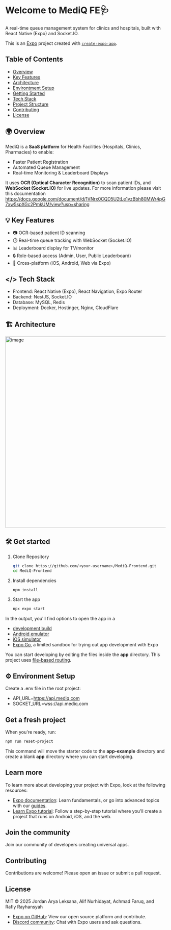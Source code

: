 # Welcome to MediQ FE🩺
A real-time queue management system for clinics and hospitals, built with React Native (Expo) and Socket.IO.

This is an [Expo](https://expo.dev) project created with [`create-expo-app`](https://www.npmjs.com/package/create-expo-app).

## Table of Contents
- [Overview](#overview)
- [Key Features](#key-features)
- [Architecture](#architecture)
- [Environtment Setup](#environtment-setup)
- [Getting Started](#getting-started)
- [Tech Stack](#tech-stack)
- [Project Structure](#project-structure)
- [Contributing](#contributing)
- [License](#license)
  
## 🌍 Overview
MediQ is a **SaaS platform** for Health Facilities (Hospitals, Clinics, Pharmacies) to enable:  
- Faster Patient Registration  
- Automated Queue Management  
- Real-time Monitoring & Leaderboard Displays  

It uses **OCR (Optical Character Recognition)** to scan patient IDs, and **WebSocket (Socket.IO)** for live updates.
For more information please visit this documentation https://docs.google.com/document/d/1VNrx0CQD5U2tLe1vzBbh80MWr4pG7xw5spXGc2PmkUM/view?usp=sharing

## 💡 Key Features
- 📷 OCR-based patient ID scanning
- ⏱️ Real-time queue tracking with WebSocket (Socket.IO)
- 📊 Leaderboard display for TV/monitor
- 🔒 Role-based access (Admin, User, Public Leaderboard)
- 📱 Cross-platform (iOS, Android, Web via Expo)

## </> Tech Stack
- Frontend: React Native (Expo), React Navigation, Expo Router
- Backend: NestJS, Socket.IO
- Database: MySQL, Redis
- Deployment: Docker, Hostinger, Nginx, CloudFlare
  
## 🏗️ Architecture
<img width="1122" height="600" alt="image" src="https://github.com/user-attachments/assets/df81ce3d-8263-44f2-8462-e840633b90d9" />

## 🛠️ Get started

1. Clone Repository 

   ```bash
   git clone https://github.com/<your-username>/MediQ-Frontend.git
   cd MediQ-Frontend
   ```
   
2. Install dependencies

   ```bash
   npm install
   ```

3. Start the app

   ```bash
   npx expo start
   ```
   
In the output, you'll find options to open the app in a

- [development build](https://docs.expo.dev/develop/development-builds/introduction/)
- [Android emulator](https://docs.expo.dev/workflow/android-studio-emulator/)
- [iOS simulator](https://docs.expo.dev/workflow/ios-simulator/)
- [Expo Go](https://expo.dev/go), a limited sandbox for trying out app development with Expo

You can start developing by editing the files inside the **app** directory. This project uses [file-based routing](https://docs.expo.dev/router/introduction).

## ⚙️ Environment Setup

Create a .env file in the root project:

- API_URL=https://api.mediq.com
- SOCKET_URL=wss://api.mediq.com

## Get a fresh project

When you're ready, run:

```bash
npm run reset-project
```

This command will move the starter code to the **app-example** directory and create a blank **app** directory where you can start developing.

## Learn more

To learn more about developing your project with Expo, look at the following resources:

- [Expo documentation](https://docs.expo.dev/): Learn fundamentals, or go into advanced topics with our [guides](https://docs.expo.dev/guides).
- [Learn Expo tutorial](https://docs.expo.dev/tutorial/introduction/): Follow a step-by-step tutorial where you'll create a project that runs on Android, iOS, and the web.

## Join the community
Join our community of developers creating universal apps.

## Contributing
Contributions are welcome! Please open an issue or submit a pull request.

## License
MIT © 2025 Jordan Arya Leksana, Alif Nurhidayat, Achmad Faruq, and Rafly Rayhansyah

- [Expo on GitHub](https://github.com/expo/expo): View our open source platform and contribute.
- [Discord community](https://chat.expo.dev): Chat with Expo users and ask questions.
